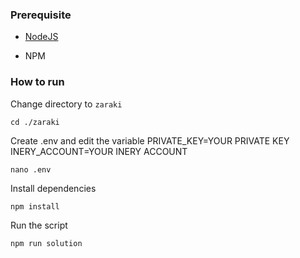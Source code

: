 ### Prerequisite

- [NodeJS](https://nodejs.org/en/)

- NPM



### How to run

Change directory to ```zaraki```

```shell
cd ./zaraki
```

Create .env and edit the variable
PRIVATE_KEY=YOUR PRIVATE KEY
INERY_ACCOUNT=YOUR INERY ACCOUNT

```shell
nano .env
```

Install dependencies

```shell
npm install
```

Run the script

```
npm run solution
```

